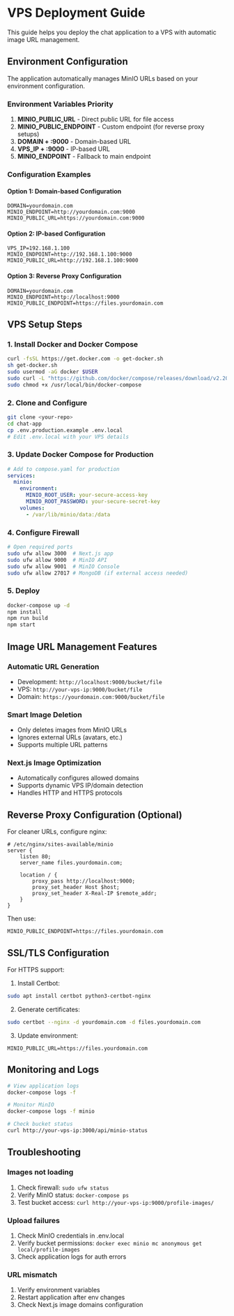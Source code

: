 # VPS Deployment Guide

This guide helps you deploy the chat application to a VPS with automatic image URL management.

## Environment Configuration

The application automatically manages MinIO URLs based on your environment configuration.

### Environment Variables Priority

1. **MINIO_PUBLIC_URL** - Direct public URL for file access
2. **MINIO_PUBLIC_ENDPOINT** - Custom endpoint (for reverse proxy setups)
3. **DOMAIN + :9000** - Domain-based URL
4. **VPS_IP + :9000** - IP-based URL
5. **MINIO_ENDPOINT** - Fallback to main endpoint

### Configuration Examples

#### Option 1: Domain-based Configuration
```env
DOMAIN=yourdomain.com
MINIO_ENDPOINT=http://yourdomain.com:9000
MINIO_PUBLIC_URL=https://yourdomain.com:9000
```

#### Option 2: IP-based Configuration  
```env
VPS_IP=192.168.1.100
MINIO_ENDPOINT=http://192.168.1.100:9000
MINIO_PUBLIC_URL=http://192.168.1.100:9000
```

#### Option 3: Reverse Proxy Configuration
```env
DOMAIN=yourdomain.com
MINIO_ENDPOINT=http://localhost:9000
MINIO_PUBLIC_ENDPOINT=https://files.yourdomain.com
```

## VPS Setup Steps

### 1. Install Docker and Docker Compose
```bash
curl -fsSL https://get.docker.com -o get-docker.sh
sh get-docker.sh
sudo usermod -aG docker $USER
sudo curl -L "https://github.com/docker/compose/releases/download/v2.20.0/docker-compose-$(uname -s)-$(uname -m)" -o /usr/local/bin/docker-compose
sudo chmod +x /usr/local/bin/docker-compose
```

### 2. Clone and Configure
```bash
git clone <your-repo>
cd chat-app
cp .env.production.example .env.local
# Edit .env.local with your VPS details
```

### 3. Update Docker Compose for Production
```yaml
# Add to compose.yaml for production
services:
  minio:
    environment:
      MINIO_ROOT_USER: your-secure-access-key
      MINIO_ROOT_PASSWORD: your-secure-secret-key
    volumes:
      - /var/lib/minio/data:/data
```

### 4. Configure Firewall
```bash
# Open required ports
sudo ufw allow 3000  # Next.js app
sudo ufw allow 9000  # MinIO API
sudo ufw allow 9001  # MinIO Console
sudo ufw allow 27017 # MongoDB (if external access needed)
```

### 5. Deploy
```bash
docker-compose up -d
npm install
npm run build
npm start
```

## Image URL Management Features

### Automatic URL Generation
- Development: `http://localhost:9000/bucket/file`
- VPS: `http://your-vps-ip:9000/bucket/file`
- Domain: `https://yourdomain.com:9000/bucket/file`

### Smart Image Deletion
- Only deletes images from MinIO URLs
- Ignores external URLs (avatars, etc.)
- Supports multiple URL patterns

### Next.js Image Optimization
- Automatically configures allowed domains
- Supports dynamic VPS IP/domain detection
- Handles HTTP and HTTPS protocols

## Reverse Proxy Configuration (Optional)

For cleaner URLs, configure nginx:

```nginx
# /etc/nginx/sites-available/minio
server {
    listen 80;
    server_name files.yourdomain.com;
    
    location / {
        proxy_pass http://localhost:9000;
        proxy_set_header Host $host;
        proxy_set_header X-Real-IP $remote_addr;
    }
}
```

Then use:
```env
MINIO_PUBLIC_ENDPOINT=https://files.yourdomain.com
```

## SSL/TLS Configuration

For HTTPS support:

1. Install Certbot:
```bash
sudo apt install certbot python3-certbot-nginx
```

2. Generate certificates:
```bash
sudo certbot --nginx -d yourdomain.com -d files.yourdomain.com
```

3. Update environment:
```env
MINIO_PUBLIC_URL=https://files.yourdomain.com
```

## Monitoring and Logs

```bash
# View application logs
docker-compose logs -f

# Monitor MinIO
docker-compose logs -f minio

# Check bucket status
curl http://your-vps-ip:3000/api/minio-status
```

## Troubleshooting

### Images not loading
1. Check firewall: `sudo ufw status`
2. Verify MinIO status: `docker-compose ps`
3. Test bucket access: `curl http://your-vps-ip:9000/profile-images/`

### Upload failures
1. Check MinIO credentials in .env.local
2. Verify bucket permissions: `docker exec minio mc anonymous get local/profile-images`
3. Check application logs for auth errors

### URL mismatch
1. Verify environment variables
2. Restart application after env changes
3. Check Next.js image domains configuration
